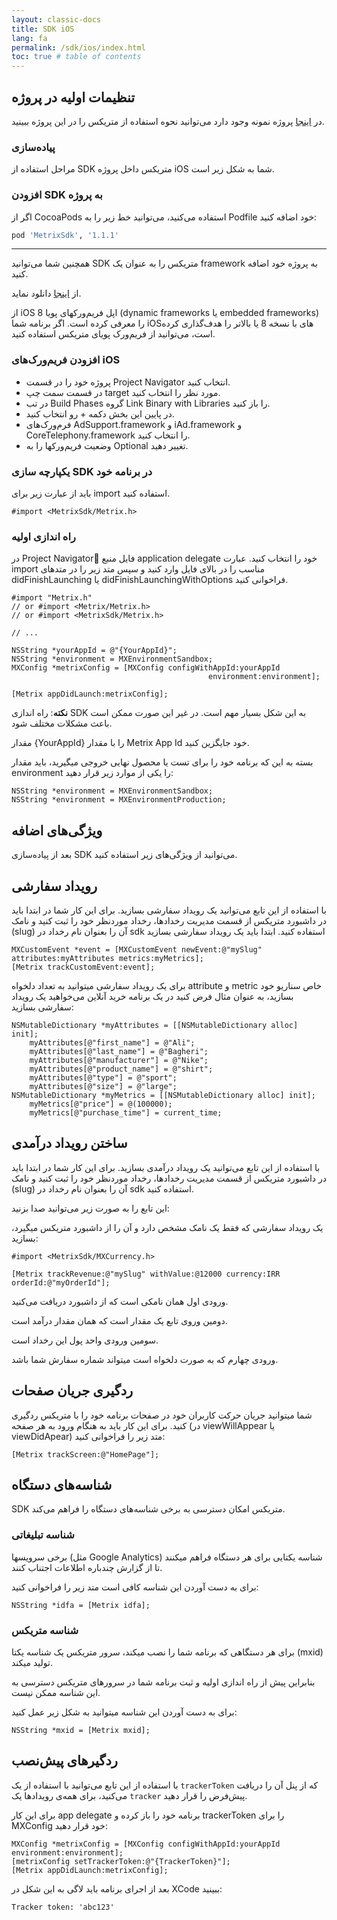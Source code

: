 ```yaml
---
layout: classic-docs
title: SDK iOS
lang: fa
permalink: /sdk/ios/index.html
toc: true # table of contents
---
```


## تنظیمات اولیه در پروژه

در [اینجا](https://github.com/metrixorg/MetrixSDK-iOSSample) پروژه نمونه وجود دارد می‌توانید نحوه استفاده از متریکس را در این پروژه ببینید.

### پیاده‌سازی

مراحل استفاده از SDK متریکس داخل پروژه iOS شما به شکل زیر است.

### افزودن SDK به پروژه

اگر از CocoaPods استفاده می‌کنید، می‌توانید خط زیر را به Podfile خود اضافه کنید:

```ruby
pod 'MetrixSdk', '1.1.1'
```

---

همچنین شما می‌توانید SDK متریکس را به عنوان یک framework به پروژه خود اضافه کنید.

از [اینجا](https://github.com/metrixorg/MetrixSDK-iOS) دانلود نماید.

از iOS 8 اپل فریم‌ورکهای پویا (dynamic frameworks یا embedded frameworks) را معرفی کرده است. اگر برنامه‌ شما iOSهای با نسخه 8 یا بالاتر را هدف‌گذاری کرده است، می‌توانید از فریم‌ورک پویای متریکس استفاده کنید.

### افزودن فریم‌ورک‌های iOS

- پروژه خود را در قسمت Project Navigator انتخاب کنید.
- در قسمت سمت چپ target مورد نظر را انتخاب کنید.
- در تب Build Phases گروه Link Binary with Libraries را باز کنید.
- در پایین این بخش دکمه + رو انتخاب کنید.
- فرم‌ورک‌های AdSupport.framework و iAd.framework و CoreTelephony.framework را انتخاب کنید.
- وضعیت فریم‌ورکها را به Optional تغییر دهید.

### یکپارچه سازی SDK در برنامه خود

باید از عبارت زیر برای import استفاده کنید.

```objc
#import <MetrixSdk/Metrix.h>
```

### راه اندازی اولیه

در Project Navigatorُ فایل منبع application delegate خود را انتخاب کنید. عبارت import مناسب را در بالای فایل وارد کنید و سپس متد زیر را در متدهای didFinishLaunching یا didFinishLaunchingWithOptions فراخوانی کنید.

```objc
#import "Metrix.h"
// or #import <Metrix/Metrix.h>
// or #import <MetrixSdk/Metrix.h>

// ...

NSString *yourAppId = @"{YourAppId}";
NSString *environment = MXEnvironmentSandbox;
MXConfig *metrixConfig = [MXConfig configWithAppId:yourAppId
                                            environment:environment];

[Metrix appDidLaunch:metrixConfig];
```

**نکته**: راه‌ اندازی SDK به این شکل بسیار مهم است. در غیر این صورت ممکن است باعث مشکلات مختلف شود.

مقدار {YourAppId} را با مقدار Metrix App Id خود جایگزین کنید.

بسته به این که برنامه خود را برای تست یا محصول نهایی خروجی میگیرید، باید مقدار environment را یکی از موارد زیر قرار دهید:

```objc
NSString *environment = MXEnvironmentSandbox;
NSString *environment = MXEnvironmentProduction;
```

## ویژگی‌های اضافه

بعد از پیاده‌سازی SDK می‌توانید از ویژگی‌های زیر استفاده کنید.

## رویداد سفارشی

با استفاده از این تابع می‌توانید یک رویداد سفارشی بسازید. برای این کار شما در ابتدا باید در داشبورد متریکس از قسمت مدیریت رخدادها، رخداد موردنظر خود را ثبت کنید و نامک (slug) آن را بعنوان نام رخداد در sdk استفاده کنید.
ابتدا باید یک رویداد سفارشی بسازید

```objc
MXCustomEvent *event = [MXCustomEvent newEvent:@"mySlug" attributes:myAttributes metrics:myMetrics];
[Metrix trackCustomEvent:event];
```

برای یک رویداد سفارشی میتوانید به تعداد دلخواه attribute و metric خاص سناریو خود بسازید، به عنوان مثال فرض کنید در یک برنامه خرید آنلاین می‌خواهید یک رویداد سفارشی بسازید:

```objc
NSMutableDictionary *myAttributes = [[NSMutableDictionary alloc] init];
    myAttributes[@"first_name"] = @"Ali";
    myAttributes[@"last_name"] = @"Bagheri";
    myAttributes[@"manufacturer"] = @"Nike";
    myAttributes[@"product_name"] = @"shirt";
    myAttributes[@"type"] = @"sport";
    myAttributes[@"size"] = @"large";
NSMutableDictionary *myMetrics = [[NSMutableDictionary alloc] init];
    myMetrics[@"price"] = @(100000);
    myMetrics[@"purchase_time"] = current_time;
```

## ساختن رویداد درآمدی

با استفاده از این تابع می‌توانید یک رویداد درآمدی بسازید. برای این کار شما در ابتدا باید در داشبورد متریکس از قسمت مدیریت رخدادها، رخداد موردنظر خود را ثبت کنید و نامک (slug) آن را بعنوان نام رخداد در sdk استفاده کنید.

این تابع را به صورت زیر می‌توانید صدا بزنید:

یک رویداد سفارشی که فقط یک نامک مشخص دارد و آن را از داشبورد متریکس میگیرد، بسازید:

```objc
#import <MetrixSdk/MXCurrency.h>

[Metrix trackRevenue:@"mySlug" withValue:@12000 currency:IRR orderId:@"myOrderId"];
```

ورودی اول همان نامکی است که از داشبورد دریافت می‌کنید.

دومین وروی تابع یک مقدار است که همان مقدار درآمد است.

سومین ورودی واحد پول این رخداد است.

ورودی چهارم که به صورت دلخواه است میتواند شماره سفارش شما باشد.

## ردگیری جریان صفحات

شما میتوانید جریان حرکت کاربران خود در صفحات برنامه خود را با متریکس ردگیری کنید. برای این کار باید به هنگام ورود به هر صفحه (در viewWillAppear یا viewDidApear) متد زیر را فراخوانی کنید:

```objc
[Metrix trackScreen:@"HomePage"];
```

## شناسه‌های دستگاه

SDK متریکس امکان دسترسی به برخی شناسه‌های دستگاه را فراهم می‌کند.

### شناسه تبلیغاتی

برخی سرویسها (مثل Google Analytics) شناسه یکتایی برای هر دستگاه فراهم میکنند تا از گزارش چندباره اطلاعات اجتناب کنند.

برای به دست آوردن این شناسه کافی است متد زیر را فراخوانی کنید:

```objc
NSString *idfa = [Metrix idfa];
```

### شناسه متریکس

برای هر دستگاهی که برنامه شما را نصب میکند، سرور متریکس یک شناسه یکتا (mxid) تولید میکند.

بنابراین پیش از راه اندازی اولیه و ثبت برنامه شما در سرورهای متریکس دسترسی به این شناسه ممکن نیست.

برای به دست آوردن این شناسه میتوانید به شکل زیر عمل کنید:

```objc
NSString *mxid = [Metrix mxid];
```

## ردگیرهای پیش‌نصب

با استفاده از این تابع می‌توانید با استفاده از یک `trackerToken` که از پنل آن را دریافت می‌کنید، برای همه‌ی رویدادها یک `tracker` پیش‌فرض را قرار دهید.

برای این کار app delegate برنامه خود را باز کرده و trackerToken را برای MXConfig خود قرار دهید:

```objc
MXConfig *metrixConfig = [MXConfig configWithAppId:yourAppId environment:environment];
[metrixConfig setTrackerToken:@"{TrackerToken}"];
[Metrix appDidLaunch:metrixConfig];
```

بعد از اجرای برنامه باید لاگی به این شکل در XCode ببینید:

```objc
Tracker token: 'abc123'
```
